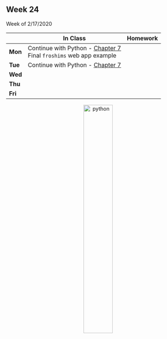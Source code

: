 <meta http-equiv="refresh" content="300"/>

## Week 24  
Week of 2/17/2020 

  |       |In Class               |Homework   |
  |-------|---------              |---------  |
  |**Mon**|Continue with Python - [Chapter 7](/ap/curriculum/7/)<br>Final `froshims` web app example  | |
  |**Tue**|Continue with Python - [Chapter 7](/ap/curriculum/7/) ||
  |**Wed**| | |
  |**Thu**| | |
  |**Fri**| | |

<div style="text-align:center">
<img src="https://cdn.lynda.com/course/661773/661773-637122005058334771-16x9.jpg" alt="python" width="40%">

</div>
